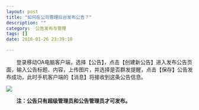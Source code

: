 ```yaml
---
layout: post
title: "如何在公司管理后台发布公告？"
description: ""
category:  公告发布与管理
tags: []
date: 2016-01-26 23:39:10

---
```


&#160; &#160; &#160; &#160;登录移动OA电脑客户端，选择【公告】，点击【创建新公告】进入发布公告页面，输入公告标题、内容，上传图片，并选择是否群发提醒，点击【保存】公告发布成功，此时手机客户端的【消息】将接收到这条公告信息。

![](../../../oahelps_img/gonggao_1.png)

&#160; &#160; &#160; &#160;**注：公告只有超级管理员和公告管理员才可发布。**